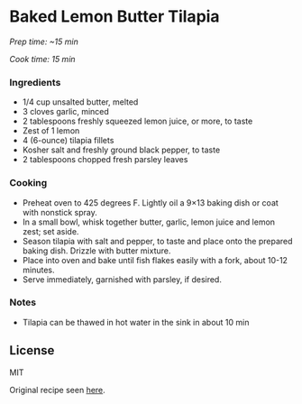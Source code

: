 # Baked Lemon Butter Tilapia

*Prep time: ~15 min*

*Cook time: 15 min*

### Ingredients

 
 - 1/4 cup unsalted butter, melted
 - 3 cloves garlic, minced
 - 2 tablespoons freshly squeezed lemon juice, or more, to taste
 - Zest of 1 lemon
 - 4 (6-ounce) tilapia fillets
 - Kosher salt and freshly ground black pepper, to taste
 - 2 tablespoons chopped fresh parsley leaves

### Cooking


  - Preheat oven to 425 degrees F. Lightly oil a 9×13 baking dish or coat with nonstick spray.
  - In a small bowl, whisk together butter, garlic, lemon juice and lemon zest; set aside.
  - Season tilapia with salt and pepper, to taste and place onto the prepared baking dish. Drizzle with butter mixture.
  - Place into oven and bake until fish flakes easily with a fork, about 10-12 minutes.
  - Serve immediately, garnished with parsley, if desired.

### Notes

 - Tilapia can be thawed in hot water in the sink in about 10 min


License
----

MIT

Original recipe seen [here](https://damndelicious.net/2016/04/30/baked-lemon-butter-tilapia/).
